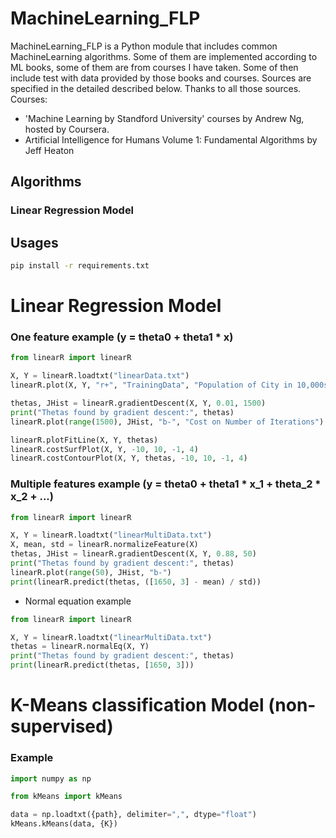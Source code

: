 # MachineLearning_FLP

MachineLearning_FLP is a Python module that includes common MachineLearning algorithms. Some of them are implemented according to ML books, some of them are from courses I have taken. Some of then include test with data provided by those books and courses. Sources are specified in the detailed described below. Thanks to all those sources.
Courses:
- 'Machine Learning by Standford University' courses by Andrew Ng, hosted by Coursera.
- Artificial Intelligence for Humans Volume 1: Fundamental Algorithms by Jeff Heaton

## Algorithms
### Linear Regression Model

## Usages
```bash
pip install -r requirements.txt
```

# Linear Regression Model

### One feature example (y = theta0 + theta1 * x)
```python
from linearR import linearR

X, Y = linearR.loadtxt("linearData.txt") 
linearR.plot(X, Y, "r+", "TrainingData", "Population of City in 10,000s", "Profit in $10,000s")

thetas, JHist = linearR.gradientDescent(X, Y, 0.01, 1500)
print("Thetas found by gradient descent:", thetas)
linearR.plot(range(1500), JHist, "b-", "Cost on Number of Iterations")

linearR.plotFitLine(X, Y, thetas)
linearR.costSurfPlot(X, Y, -10, 10, -1, 4)
linearR.costContourPlot(X, Y, thetas, -10, 10, -1, 4)
```

### Multiple features example (y = theta0 + theta1 * x_1 + theta_2 * x_2 + ...)
```python
from linearR import linearR

X, Y = linearR.loadtxt("linearMultiData.txt")
X, mean, std = linearR.normalizeFeature(X)
thetas, JHist = linearR.gradientDescent(X, Y, 0.88, 50)
print("Thetas found by gradient descent:", thetas)
linearR.plot(range(50), JHist, "b-")
print(linearR.predict(thetas, ([1650, 3] - mean) / std))
```

* Normal equation example
```python
from linearR import linearR

X, Y = linearR.loadtxt("linearMultiData.txt")
thetas = linearR.normalEq(X, Y)
print("Thetas found by gradient descent:", thetas)
print(linearR.predict(thetas, [1650, 3]))
```

# K-Means classification Model (non-supervised)
### Example

```python
import numpy as np

from kMeans import kMeans

data = np.loadtxt({path}, delimiter=",", dtype="float")
kMeans.kMeans(data, {K})
```

